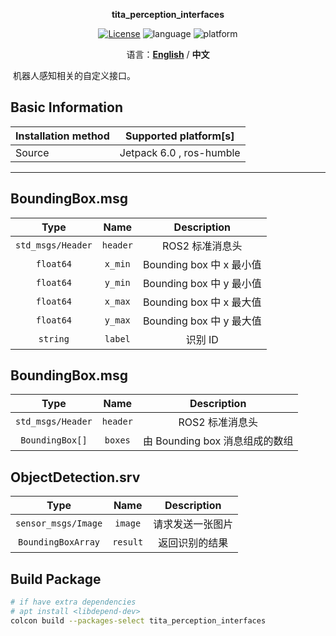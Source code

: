 <p align="center"><strong>tita_perception_interfaces</strong></p>
<p align="center"><a href="https://github.com/${YOUR_GIT_REPOSITORY}/blob/main/LICENSE"><img alt="License" src="https://img.shields.io/badge/License-Apache%202.0-orange"/></a>
<img alt="language" src="https://img.shields.io/badge/language-c++-red"/>
<img alt="platform" src="https://img.shields.io/badge/platform-linux-l"/>
</p>
<p align="center">
    语言：<a href="./docs/docs_en/README_EN.md"><strong>English</strong></a> / <strong>中文</strong>
</p>



​	机器人感知相关的自定义接口。

## Basic Information

| Installation method | Supported platform[s]    |
| ------------------- | ------------------------ |
| Source              | Jetpack 6.0 , ros-humble |

------

## BoundingBox.msg

|       Type        |   Name   |       Description        |
| :---------------: | :------: | :----------------------: |
| `std_msgs/Header` | `header` |     ROS2 标准消息头      |
|     `float64`     | `x_min`  | Bounding box 中 x 最小值 |
|     `float64`     | `y_min`  | Bounding box 中 y 最小值 |
|     `float64`     | `x_max`  | Bounding box 中 x 最大值 |
|     `float64`     | `y_max`  | Bounding box 中 y 最大值 |
|     `string`      | `label`  |         识别 ID          |

## BoundingBox.msg

|       Type        |   Name   |          Description           |
| :---------------: | :------: | :----------------------------: |
| `std_msgs/Header` | `header` |        ROS2 标准消息头         |
|  `BoundingBox[]`  | `boxes`  | 由 Bounding box 消息组成的数组 |

## ObjectDetection.srv

|        Type         |   Name   |   Description    |
| :-----------------: | :------: | :--------------: |
| `sensor_msgs/Image` | `image`  | 请求发送一张图片 |
| `BoundingBoxArray`  | `result` |  返回识别的结果  |

## 

## Build Package

```bash
# if have extra dependencies
# apt install <libdepend-dev>
colcon build --packages-select tita_perception_interfaces
```
